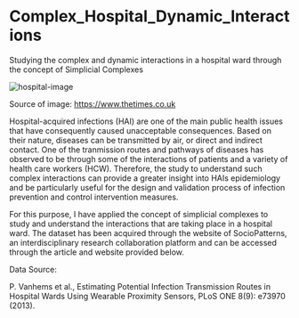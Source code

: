 # Complex_Hospital_Dynamic_Interactions
Studying the complex and dynamic interactions in a hospital ward through the concept of Simplicial Complexes

![hospital-image](https://www.thetimes.co.uk/imageserver/image/%2Fmethode%2Ftimes%2Fprod%2Fweb%2Fbin%2F8ca0aa76-24b6-11e9-b782-40e94f317da5.jpg?crop=3134%2C1763%2C0%2C163)

Source of image: https://www.thetimes.co.uk


Hospital-acquired infections (HAI) are one of the main public health issues that have consequently caused unacceptable consequences. Based on their nature, diseases can be transmitted by air, or direct and indirect contact. One of the tranmission routes and pathways of diseases has observed to be through some of the interactions of patients and a variety of health care workers (HCW). Therefore, the study to understand such complex interactions can provide a greater insight into HAIs epidemiology and be particularly useful for the design and validation process of infection prevention and control intervention measures.


For this purpose, I have applied the concept of simplicial complexes to study and understand the interactions that are taking place in a hospital ward. The dataset has been acquired through the website of SocioPatterns, an interdisciplinary research collaboration platform and can be accessed through the article and website provided below.

Data Source:

P. Vanhems et al., Estimating Potential Infection Transmission Routes in Hospital Wards Using Wearable Proximity Sensors, PLoS ONE 8(9): e73970 (2013). 
